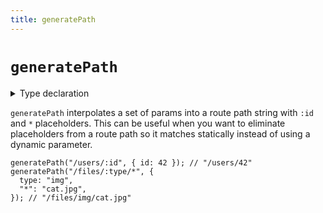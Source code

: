 ```yaml
---
title: generatePath
---
```


# `generatePath`

<details>
  <summary>Type declaration</summary>

```tsx
 type PathParams<
 Path extends string
> = Path extends `:${infer Param}/${infer Rest}`
   ? Param | PathParams<Rest>
   : Path extends `:${infer Param}`
     ? Param
     : Path extends `${any}:${infer Param}`
         ? PathParams<`:${Param}`>
         : Path extends `${any}/*`
           ? "*"
           : Path extends "*"
             ? "*" 
             : never


declare function generatePath<Path extends string>(
  path: Path,
  params?: {
    [key in PathParams<Path>]: string
  }
): string;
```

</details>

`generatePath` interpolates a set of params into a route path string with `:id` and `*` placeholders. This can be useful when you want to eliminate placeholders from a route path so it matches statically instead of using a dynamic parameter.

```tsx
generatePath("/users/:id", { id: 42 }); // "/users/42"
generatePath("/files/:type/*", {
  type: "img",
  "*": "cat.jpg",
}); // "/files/img/cat.jpg"
```
